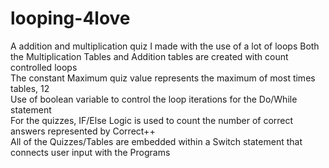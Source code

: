 # looping-4love
A addition and multiplication quiz I made with the use of a lot of loops
Both the Multiplication Tables and Addition tables are created with count controlled loops\
The constant Maximum quiz value represents the maximum of most times tables, 12\
Use of boolean variable to control the loop iterations for the Do/While statement\
For the quizzes, IF/Else Logic is used to count the number of correct answers represented by Correct++\
All of the Quizzes/Tables are embedded within a Switch statement that connects user input with the Programs
